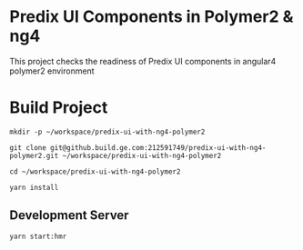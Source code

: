 # Predix UI Components in Polymer2 & ng4
This project checks the readiness of Predix UI components in angular4 polymer2 environment

# Build Project
```
mkdir -p ~/workspace/predix-ui-with-ng4-polymer2

git clone git@github.build.ge.com:212591749/predix-ui-with-ng4-polymer2.git ~/workspace/predix-ui-with-ng4-polymer2

cd ~/workspace/predix-ui-with-ng4-polymer2

yarn install
```

## Development Server
```
yarn start:hmr
```
